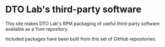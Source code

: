 DTO Lab's third-party software
==============================

This site makes DTO Lab's RPM packaging of useful third-party software available as a Yum repository.

Included packages have been built from this set of GitHub repositories:

